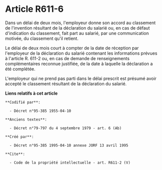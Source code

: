 # Article R611-6

Dans un délai de deux mois, l'employeur donne son accord au classement de l'invention résultant de la déclaration du salarié
ou, en cas de défaut d'indication du classement, fait part au salarié, par une communication motivée, du classement qu'il
retient. 

Le délai de deux mois court à compter de la date de réception par l'employeur de la déclaration du salarié contenant les
informations prévues à l'article R. 611-2 ou, en cas de demande de renseignements complémentaires reconnue justifiée, de la
date à laquelle la déclaration a été complétée. 

L'employeur qui ne prend pas parti dans le délai prescrit est présumé avoir accepté le classement résultant de la déclaration
du salarié.

**Liens relatifs à cet article**

	**Codifié par**:

	  - Décret n°95-385 1955-04-10

	**Anciens textes**:

	  - Décret n°79-797 du 4 septembre 1979 - art. 6 (Ab)

	**Créé par**:

	  - Décret n°95-385 1995-04-10 annexe JORF 13 avril 1995

	**Cite**:

	  - Code de la propriété intellectuelle - art. R611-2 (V)
